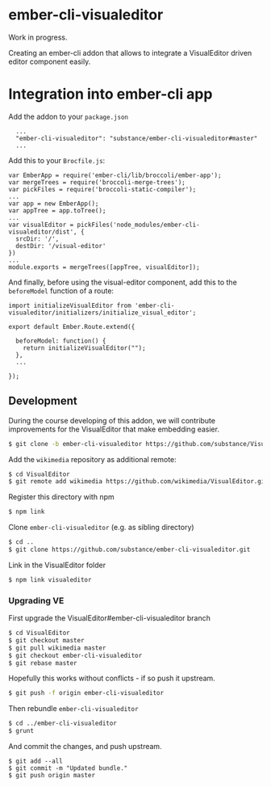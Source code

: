 # ember-cli-visualeditor

Work in progress.

Creating an ember-cli addon that allows to integrate a VisualEditor driven editor component easily.

# Integration into ember-cli app

Add the addon to your `package.json`

```
  ...
  "ember-cli-visualeditor": "substance/ember-cli-visualeditor#master"
  ...
```

Add this to your `Brocfile.js`:

```
var EmberApp = require('ember-cli/lib/broccoli/ember-app');
var mergeTrees = require('broccoli-merge-trees');
var pickFiles = require('broccoli-static-compiler');
...
var app = new EmberApp();
var appTree = app.toTree();
...
var visualEditor = pickFiles('node_modules/ember-cli-visualeditor/dist', {
  srcDir: '/',
  destDir: '/visual-editor'
})
...
module.exports = mergeTrees([appTree, visualEditor]);
```

And finally, before using the visual-editor component, add this to the `beforeModel` function of a route:

```
import initializeVisualEditor from 'ember-cli-visualeditor/initializers/initialize_visual_editor';

export default Ember.Route.extend({

  beforeModel: function() {
    return initializeVisualEditor("");
  },
  ...

});

```

## Development

During the course developing of this addon, we will contribute improvements for the VisualEditor that
make embedding easier.

````bash
$ git clone -b ember-cli-visualeditor https://github.com/substance/VisualEditor.git
````

Add the `wikimedia` repository as additional remote:

````bash
$ cd VisualEditor
$ git remote add wikimedia https://github.com/wikimedia/VisualEditor.git
````

Register this directory with npm

````bash
$ npm link
````

Clone `ember-cli-visualeditor` (e.g. as sibling directory)

````bash
$ cd ..
$ git clone https://github.com/substance/ember-cli-visualeditor.git
````

Link in the VisualEditor folder

````bash
$ npm link visualeditor
````

### Upgrading VE

First upgrade the VisualEditor#ember-cli-visualeditor branch

````bash
$ cd VisualEditor
$ git checkout master
$ git pull wikimedia master
$ git checkout ember-cli-visualeditor
$ git rebase master
````
Hopefully this works without conflicts - if so push it upstream.

````bash
$ git push -f origin ember-cli-visualeditor
````

Then rebundle `ember-cli-visualeditor`

````bash
$ cd ../ember-cli-visualeditor
$ grunt
````

And commit the changes, and push upstream.
````
$ git add --all
$ git commit -m "Updated bundle."
$ git push origin master
````
